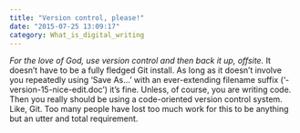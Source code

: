 ```yaml
---
title: "Version control, please!"
date: "2015-07-25 13:09:17"
category: What_is_digital_writing
---
```


*For the love of God, use version control and then back it up, offsite.*
It doesn’t have to be a fully fledged Git install. As long as it doesn’t
involve you repeatedly using ‘Save As…’ with an ever-extending filename
suffix (‘-version-15-nice-edit.doc’) it’s fine. Unless, of course, you
are writing code. Then you really should be using a code-oriented
version control system. Like, Git. Too many people have lost too much
work for this to be anything but an utter and total requirement.
